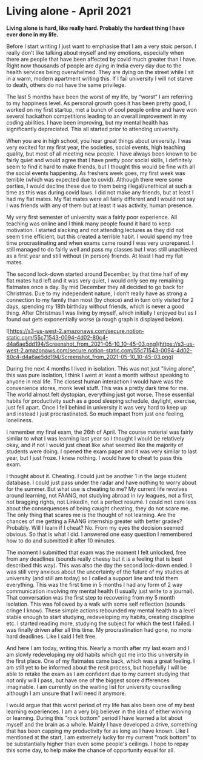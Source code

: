# Living alone - April 2021

**Living alone is hard, like really hard. Probably the hardest thing I have ever done in my life.**

Before I start writing I just want to emphasise that I am a very stoic person. I really don’t like talking about myself and my emotions, especially when there are people that have been affected by covid much greater than I have. Right now thousands of people are dying in India every day due to the health services being overwhelmed. They are dying on the street while I sit in a warm, modern apartment writing this. If I fail university I will not starve to death, others do not have the same privilege.

The last 5 months have been the worst of my life, by “worst” I am referring to my happiness level. As personal growth goes it has been pretty good, I worked on my first startup, met a bunch of cool people online and have won several hackathon competitions leading to an overall improvement in my coding abilities. I have been improving, but my mental health has significantly depreciated. This all started prior to attending university.

When you are in high school, you hear great things about university. I was very excited for my first year, the societies, social events, high teaching quality, but most of all meeting new people. I have always been known to be fairly quiet and would agree that I have pretty poor social skills, I definitely seem to find it hard to make friends, but I thought this would be fine with all the social events happening. As freshers week goes, my first week was terrible (which was expected due to covid). Although there were some parties, I would decline these due to them being illegal/unethical at such a time as this was during covid laws. I did not make any friends, but at least I had my flat mates. My flat mates were all fairly different and I would not say I was friends with any of them but at least it was activity, human presence.

My very first semester of university was a fairly poor experience. All teaching was online and I think many people found it hard to keep motivation. I started slacking and not attending lectures as they did not seem time efficient, but this created a terrible habit. I would spend my free time procrastinating and when exams came round I was very unprepared. I still managed to do fairly well and pass my classes but I was still unachieved as a first year and still without (in person) friends. At least I had my flat mates.

The second lock-down started around December, by that time half of my flat mates had left and it was very quiet, I would only see my remaining flatmates once a day. By mid December they all decided to go back for Christmas. Due to my independent nature, I don’t really have as strong a connection to my family than most (by choice) and in turn only visited for 2 days, spending my 18th birthday without friends, which is never a good thing. After Christmas I was living by myself, which initially I enjoyed but as I found out gets exponentially worse (a rough graph is displayed below).

![https://s3-us-west-2.amazonaws.com/secure.notion-static.com/55c71543-0094-4d02-80c4-d4a6ae5dd194/Screenshot_from_2021-05-10_10-45-03.png](https://s3-us-west-2.amazonaws.com/secure.notion-static.com/55c71543-0094-4d02-80c4-d4a6ae5dd194/Screenshot_from_2021-05-10_10-45-03.png)

During the next 4 months I lived in isolation. This was not just "living alone", this was pure isolation, I think I went at least a month without speaking to anyone in real life. The closest human interaction I would have was the convenience stores, monk level stuff. This was a pretty dark time for me. The world almost felt dystopian, everything just got worse. These essential habits for productivity such as a good sleeping schedule, daylight, exercise, just fell apart. Once I fell behind in university it was very hard to keep up and instead I just procrastinated. So much impact from just one feeling, loneliness.

I remember my final exam, the 26th of April. The course material was fairly similar to what I was learning last year so I thought I would be relatively okay, and if not I would just cheat like what seemed like the majority of students were doing. I opened the exam paper and it was very similar to last year, but I just froze. I knew nothing. I would have to cheat to pass this exam.

I thought about it. Cheating. I could just be another 1 in the large student database. I could just pass under the radar and have nothing to worry about for the summer. But what use is cheating to me? My current life revolves around learning, not FAANG, not studying abroad in ivy leagues, not a first, not bragging rights, not LinkedIn, not a perfect resumé. I could not care less about the consequences of being caught cheating, they do not scare me. The only thing that scares me is the thought of not learning. Are the chances of me getting a FAANG internship greater with better grades? Probably. Will I learn if I cheat? No. From my eyes the decision seemed obvious. So that is what I did. I answered one easy question I remembered how to do and submitted it after 10 minutes.

The moment I submitted that exam was the moment I felt unlocked, free from any deadlines (sounds really cheesy but it is a feeling that is best described this way). This was also the day the second lock-down ended. I was still very anxious about the uncertainty of the future of my studies at  university (and still am today) so I called a support line and told them everything. This was the first time in 5 months I had any form of 2 way communication involving my mental health (I usually just write to a journal). That conversation was the first step to recovering from my 5 month isolation. This was followed by a walk with some self reflection (sounds cringe I know). These simple actions rebounded my mental health to a level stable enough to start studying, redeveloping my habits, creating discipline etc. I started reading more, studying the subject for which the test I failed. I was finally driven after all this time. My procrastination had gone, no more hard deadlines. Like I said I felt free.

And here I am today, writing this. Nearly a month after my last exam and I am slowly redeveloping my old habits which got me into this university in the first place. One of my flatmates came back, which was a great feeling. I am still yet to be informed about the resit process, but hopefully I will be able to retake the exam as I am confident due to my current studying that not only will I pass, but have one of the biggest score differences imaginable. I am currently on the waiting list for university counselling although I am unsure that I will need it anymore.

I would argue that this worst period of my life has also been one of my best learning experiences. I am a very big believer in the idea of either winning or learning. During this "rock bottom" period I have learned a lot about myself and the brain as a whole. Mainly I have developed a drive, something that has been capping my productivity for as long as I have known. Like I mentioned at the start, I am extremely lucky for my current "rock bottom" to be substantially higher than even some people's ceilings. I hope to repay this some day, to help make the chance of opportunity equal for all.